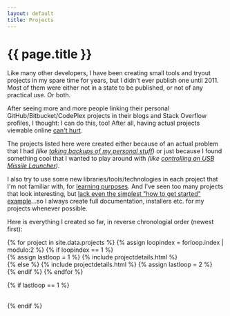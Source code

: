 ```yaml
---
layout: default 
title: Projects
---
```


<h1>{{ page.title }}</h1>

<div class="row spacer25"></div>

Like many other developers, I have been creating small tools and tryout projects in my spare time for years, but I didn't ever publish one until 2011. Most of them were either not in a state to be published, or not of any practical use. Or both.

After seeing more and more people linking their personal GitHub/Bitbucket/CodePlex projects in their blogs and Stack Overflow profiles, I thought: I can do this, too! After all, having actual projects viewable online [can't hurt](https://twitter.com/jeresig/status/33968704983138304).

The projects listed here were created either because of an actual problem that I had *(like [taking backups of my personal stuff](/roboshell-backup/))* or just because I found something cool that I wanted to play around with *(like [controlling an USB Missile Launcher](/missilesharp/))*.  

I also try to use some new libraries/tools/technologies in each project that I'm not familiar with, for [learning purposes](http://norvig.com/21-days.html). And I've seen too many projects that look interesting, but [lack even the simplest "how to get started" example](http://www.codinghorror.com/blog/2007/01/if-it-isnt-documented-it-doesnt-exist.html)...so I always create full documentation, installers etc. for my projects whenever possible.

Here is everything I created so far, in reverse chronologial order (newest first):

<div class="row spacer25"></div>

<div class="container">
{% for project in site.data.projects %}
{% assign loopindex = forloop.index | modulo:2 %}
{% if loopindex == 1 %}
    <div class="row">
    {% assign lastloop = 1 %}
{% include projectdetails.html %}
        <div class="row visible-phone spacer25"></div>
{% else %}
{% include projectdetails.html %}
    {% assign lastloop = 2 %}
    </div><!--/row-->
    <div class="row spacer25"></div>
{% endif %}
{% endfor %}

{% if lastloop == 1 %}
    </div><!--/row-->
    <div class="row spacer25"></div>  
{% endif %}

</div><!--/container-->

<div class="row visible-phone spacer25"></div>